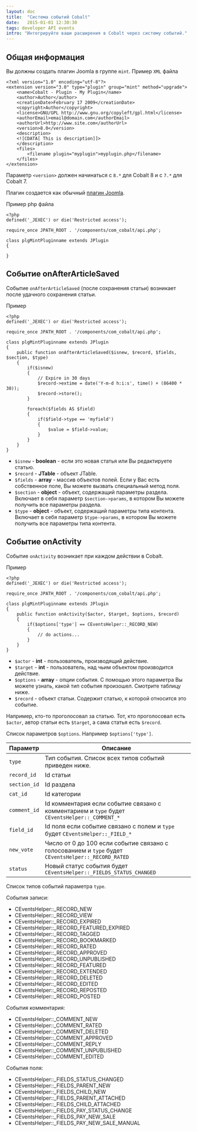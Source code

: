 ```yaml
---
layout: doc
title:  "Система событий Cobalt"
date:   2015-01-01 12:30:30
tags: developer API events
intro: "Интегрируйте ваши расширения в Cobalt через систему событий."
---
```


## Общая информация

Вы должны создать плагин Joomla в группе `mint`.
Пример `XML` файла

	<?xml version="1.0" encoding="utf-8"?>
	<extension version="3.0" type="plugin" group="mint" method="upgrade">
		<name>Cobalt - Plugin - My Plugin</name>
		<author>Author</author>
		<creationDate>February 17 2009</creationDate>
		<copyright>Author</copyright>
		<license>GNU/GPL http://www.gnu.org/copyleft/gpl.html</license>
		<authorEmail>email@domain.com</authorEmail>
		<authorUrl>http://www.site.com</authorUrl>
		<version>8.0</version>
		<description>
		<![CDATA[ This is description]]>
		</description>
		<files>
			<filename plugin="myplugin">myplugin.php</filename>
		</files>
	</extension>

Параметр `<version>` должен начинаться с `8.*` для Cobalt 8 и с `7.*` для Cobalt 7.

Плагин создается как обычный [плагин Joomla](http://docs.joomla.org/Creating_a_Plugin_for_Joomla/2.5).

Пример php файла

	<?php
	defined('_JEXEC') or die('Restricted access');

	require_once JPATH_ROOT . '/components/com_cobalt/api.php';

	class plgMintPluginname extends JPlugin
	{

	}


##  Событие onAfterArticleSaved

Событие `onAfterArticleSaved` (после сохранения статьи) возникает после удачного сохранения статьи.

Пример

	<?php
	defined('_JEXEC') or die('Restricted access');

	require_once JPATH_ROOT . '/components/com_cobalt/api.php';

	class plgMintPluginname extends JPlugin
	{
		public function onAfterArticleSaved($isnew, $record, $fields, $section, $type)
		{
		    if($isnew)
		    {
		        // Expire in 30 days
		        $record->extime = date('Y-m-d h:i:s', time() + (86400 * 30));
		        $record->store();
		    }

		    foreach($fields AS $field)
		    {
		        if($field->type == 'myfield')
		        {
		            $value = $field->value;
		        }
		    }
		}
	}


- `$isnew` - **boolean** - если это новая статья или Вы редактируете статью.
- `$record` - **JTable** - объект JTable.
- `$fields` - **array** - массив объектов полей. Если у Вас есть собственное поле, Вы можете вызвать специальный метод поля.
- `$section` - **object** - объект, содержащий параметры раздела. Включает в себя параметр `$section->params`, в котором Вы можете получить все параметры раздела.
- `$type` - **object** - объект, содержащий параметры типа контента. Включает в себя параметр `$type->params`, в котором Вы можете получить все параметры типа контента.

## Событие onActivity

Событие `onActivity` возникает при каждом действии в Cobalt.

Пример

	<?php
	defined('_JEXEC') or die('Restricted access');
	
	require_once JPATH_ROOT . '/components/com_cobalt/api.php';
	
	class plgMintPluginname extends JPlugin
	{
		public function onActivity($actor, $target, $options, $record)
		{
			if($options['type'] == CEventsHelper::_RECORD_NEW)
			{
				// do actions...
			}
		}
	}


- `$actor` - **int** - пользователь, производящий действие.
- `$target` - **int** - пользователь, над чьим объектом производится действие. 
- `$options` - **array** - опции события. С помощью этого параметра Вы можете узнать, какой тип события произошел. Смотрите таблицу ниже.
- `$record` - объект статьи. Содержит статью, к которой относится это событие.

Например, кто-то проголосовал за статью. Тот, кто проголосовал есть `$actor`, автор статьи есть `$target`, а сама статья есть `$record`.

Список параметров `$options`. Например `$options['type']`.

Параметр    | Описание
---------|---------------
`type`   | Тип события. Список всех типов событий приведен ниже.
`record_id` | Id статьи
`section_id` | Id раздела
`cat_id` | Id категории
`comment_id` | Id комментария если событие связано с комментарием и `type` будет `CEventsHelper::_COMMENT_*`
`field_id` |  Id поля если событие связано с полем и `type` будет `CEventsHelper::_FIELD_*`
`new_vote` |  Число от 0 до 100 если событие связано с голосованием и `type` будет `CEventsHelper::_RECORD_RATED`
`status` |  Новый статус события будет `CEventsHelper::_FIELDS_STATUS_CHANGED`

Список типов событий параметра `type`.

События записи:

- CEventsHelper::_RECORD_NEW
- CEventsHelper::_RECORD_VIEW
- CEventsHelper::_RECORD_EXPIRED
- CEventsHelper::_RECORD_FEATURED_EXPIRED
- CEventsHelper::_RECORD_TAGGED 
- CEventsHelper::_RECORD_BOOKMARKED
- CEventsHelper::_RECORD_RATED
- CEventsHelper::_RECORD_APPROVED
- CEventsHelper::_RECORD_UNPUBLISHED
- CEventsHelper::_RECORD_FEATURED
- CEventsHelper::_RECORD_EXTENDED
- CEventsHelper::_RECORD_DELETED
- CEventsHelper::_RECORD_EDITED
- CEventsHelper::_RECORD_REPOSTED
- CEventsHelper::_RECORD_POSTED

События комментария:

- CEventsHelper::_COMMENT_NEW
- CEventsHelper::_COMMENT_RATED
- CEventsHelper::_COMMENT_DELETED
- CEventsHelper::_COMMENT_APPROVED
- CEventsHelper::_COMMENT_REPLY
- CEventsHelper::_COMMENT_UNPUBLISHED
- CEventsHelper::_COMMENT_EDITED

События поля:

- CEventsHelper::_FIELDS_STATUS_CHANGED 
- CEventsHelper::_FIELDS_PARENT_NEW
- CEventsHelper::_FIELDS_CHILD_NEW
- CEventsHelper::_FIELDS_PARENT_ATTACHED
- CEventsHelper::_FIELDS_CHILD_ATTACHED
- CEventsHelper::_FIELDS_PAY_STATUS_CHANGE
- CEventsHelper::_FIELDS_PAY_NEW_SALE
- CEventsHelper::_FIELDS_PAY_NEW_SALE_MANUAL
